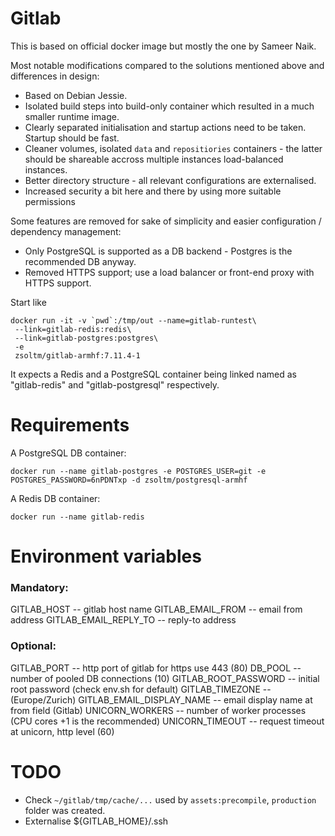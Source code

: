 Gitlab
======

This is based on official docker image but mostly the one by Sameer Naik.

Most notable modifications compared to the solutions mentioned above and differences in design:

+ Based on Debian Jessie.
+ Isolated build steps into build-only container which resulted in a much smaller runtime image.
+ Clearly separated initialisation and startup actions need to be taken. Startup should be fast.
+ Cleaner volumes, isolated `data` and `repositiories` containers - the latter should be shareable accross multiple instances load-balanced instances.
+ Better directory structure - all relevant configurations are externalised.
+ Increased security a bit here and there by using more suitable permissions

Some features are removed for sake of simplicity and easier configuration / dependency management:

+ Only PostgreSQL is supported as a DB backend - Postgres is the recommended DB anyway.
+ Removed HTTPS support; use a load balancer or front-end proxy with HTTPS support.

Start like

    docker run -it -v `pwd`:/tmp/out --name=gitlab-runtest\
     --link=gitlab-redis:redis\
     --link=gitlab-postgres:postgres\
     -e 
     zsoltm/gitlab-armhf:7.11.4-1

It expects a Redis and a PostgreSQL container being linked named as "gitlab-redis" and "gitlab-postgresql"
respectively.

# Requirements

A PostgreSQL DB container:

    docker run --name gitlab-postgres -e POSTGRES_USER=git -e POSTGRES_PASSWORD=6nPDNTxp -d zsoltm/postgresql-armhf

A Redis DB container:

    docker run --name gitlab-redis

# Environment variables

### Mandatory:

GITLAB_HOST -- gitlab host name
GITLAB_EMAIL_FROM -- email from address
GITLAB_EMAIL_REPLY_TO -- reply-to address

### Optional:

GITLAB_PORT -- http port of gitlab for https use 443 (80)
DB_POOL -- number of pooled DB connections (10)
GITLAB_ROOT_PASSWORD -- initial root password  (check env.sh for default)
GITLAB_TIMEZONE -- (Europe/Zurich)
GITLAB_EMAIL_DISPLAY_NAME -- email display name at from field (Gitlab)
UNICORN_WORKERS -- number of worker processes (CPU cores +1 is the recommended)
UNICORN_TIMEOUT -- request timeout at unicorn, http level (60)

# TODO

+ Check `~/gitlab/tmp/cache/...` used by `assets:precompile`, `production` folder was created.
+ Externalise ${GITLAB_HOME}/.ssh

